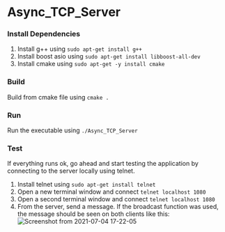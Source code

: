# Async_TCP_Server


### Install  Dependencies
1. Install g++ using `sudo apt-get install g++`
2. Install boost asio using `sudo apt-get install libboost-all-dev`
3. Install cmake using `sudo apt-get -y install cmake`

### Build
Build from cmake file using `cmake .`

### Run
Run the executable using `./Async_TCP_Server`

### Test
If everything runs ok, go ahead and start testing the application by connecting to the server locally using telnet.
1. Install telnet using `sudo apt-get install telnet`
2. Open a new terminal window and connect `telnet localhost 1080`
3. Open a second terminal window and connect `telnet localhost 1080`
4. From the server, send a message. If the broadcast function was used, the message should be seen on both clients like this:
![Screenshot from 2021-07-04 17-22-05](https://user-images.githubusercontent.com/49099141/124403669-6633de80-dcec-11eb-834f-4a9105f2eddd.png)
